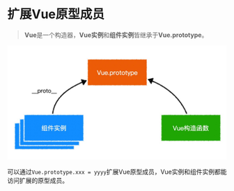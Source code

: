 # 扩展Vue原型成员

> **Vue**是一个构造器，**Vue实例**和**组件实例**皆继承于**Vue.prototype**。

<img src="./assets/images/Vue.prototype.jpg" alt="Vue.prototype" style="zoom:50%;" />

可以通过`Vue.prototype.xxx = yyyy`扩展Vue原型成员，Vue实例和组件实例都能访问扩展的原型成员。



































































